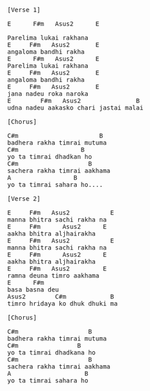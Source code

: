 <pre>
[Verse 1]

E      F#m   Asus2      E

Parelima lukai rakhana
E     F#m   Asus2       E
angaloma bandhi rakha
E      F#m   Asus2      E
Parelima lukai rakhana
E     F#m   Asus2       E
angaloma bandhi rakha
E     F#m   Asus2       E
jana nadeu roka naroka
E        F#m   Asus2               B
udna nadeu aakasko chari jastai malai

[Chorus]

C#m                      B
badhera rakha timrai mutuma
C#m                 B
yo ta timrai dhadkan ho
C#m                   B
sachera rakha timrai aakhama
A                 B
yo ta timrai sahara ho....

[Verse 2]

E     F#m   Asus2           E
manna bhitra sachi rakha na
E     F#m      Asus2      E
aakha bhitra aljhairakha
E     F#m   Asus2           E
manna bhitra sachi rakha na
E     F#m      Asus2      E
aakha bhitra aljhairakha
E     F#m   Asus2         E
ramna deuna timro aakhama
E      F#m
basa basna deu
Asus2        C#m            B
timro hridaya ko dhuk dhuki ma

[Chorus]

C#m                   B
badhera rakha timrai mutuma
C#m                B
yo ta timrai dhadkana ho
C#m                   B
sachera rakha timrai aakhama
A                    B
yo ta timrai sahara ho

</pre>
